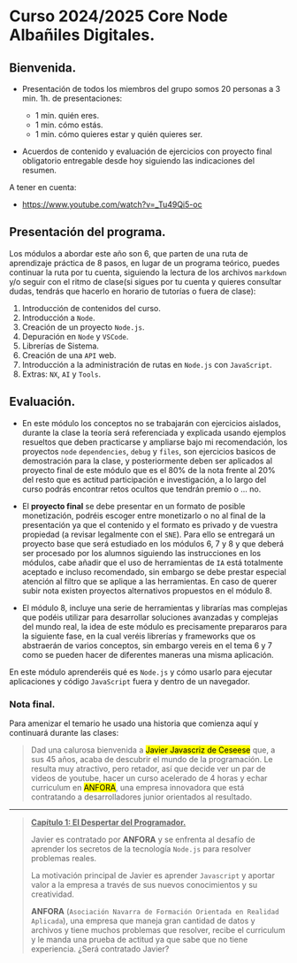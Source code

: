 # Curso 2024/2025 Core Node Albañiles Digitales.

## Bienvenida.

- Presentación de todos los miembros del grupo somos 20 personas a 3 min. 1h. de presentaciones:

  - 1 min. quién eres.
  - 1 min. cómo estás.
  - 1 min. cómo quieres estar y quién quieres ser.

- Acuerdos de contenido y evaluación de ejercicios con proyecto final obligatorio entregable desde hoy siguiendo las indicaciones del resumen.

A tener en cuenta:

- <https://www.youtube.com/watch?v=_Tu49Qi5-oc>

## Presentación del programa.

Los módulos a abordar este año son 6, que parten de una ruta de aprendizaje práctica de 8 pasos, en lugar de un programa teórico, puedes continuar la ruta por tu cuenta, siguiendo la lectura de los archivos `markdown` y/o seguir con el ritmo de clase(si sigues por tu cuenta y quieres consultar dudas, tendrás que hacerlo en horario de tutorías o fuera de clase):

1. Introducción de contenidos del curso.
1. Introducción a `Node`.
1. Creación de un proyecto `Node.js`.
1. Depuración en `Node` y `VSCode`.
1. Librerías de Sistema.
1. Creación de una `API` web.
1. Introducción a la administración de rutas en `Node.js` con `JavaScript`.
1. Extras: `NX`, `AI` y `Tools`.

## Evaluación.

- En este módulo los conceptos no se trabajarán con ejercicios aislados, durante la clase la teoría será referenciada y explicada usando ejemplos resueltos que deben practicarse y ampliarse bajo mi recomendación, los proyectos `node` `dependencies`, `debug` y `files`, son ejercicios basicos de demostración para la clase, y posteriormente deben ser aplicados al proyecto final de este módulo que es el 80% de la nota frente al 20% del resto que es actitud participación e investigación, a lo largo del curso podrás encontrar retos ocultos que tendrán premio o ... no.

- El **proyecto final** se debe presentar en un formato de posible monetización, podréis escoger entre monetizarlo o no al final de la presentación ya que el contenido y el formato es privado y de vuestra propiedad (a revisar legalmente con el `SNE`). Para ello se entregará un proyecto base que será estudiado en los módulos 6, 7 y 8 y que deberá ser procesado por los alumnos siguiendo las instrucciones en los módulos, cabe añadir que el uso de herramientas de `IA` está totalmente aceptado e incluso recomendado, sin embargo se debe prestar especial atención al filtro que se aplique a las herramientas. En caso de querer subir nota existen proyectos alternativos propuestos en el módulo 8.

- El módulo 8, incluye una serie de herramientas y librarías mas complejas que podéis utilizar para desarrollar soluciones avanzadas y complejas del mundo real, la idea de este módulo es precisamente prepararos para la siguiente fase, en la cual veréis librerías y frameworks que os abstraerán de varios conceptos, sin embargo vereis en el tema 6 y 7 como se pueden hacer de diferentes maneras una misma aplicación.

En este módulo aprenderéis qué es `Node.js` y cómo usarlo para ejecutar aplicaciones y código `JavaScript` fuera y dentro de un navegador.

### Nota final.

Para amenizar el temario he usado una historia que comienza aquí y continuará durante las clases:

>Dad una calurosa bienvenida a <mark>Javier Javascriz de Ceseese</mark> que, a sus 45 años, acaba de descubrir el mundo de la programación. Le resulta muy atractivo, pero retador, así que decide ver un par de videos de youtube, hacer un curso acelerado de 4 horas y echar curriculum en <mark>ANFORA</mark>, una empresa innovadora que está contratando a desarrolladores junior orientados al resultado.

---

> <u>**Capítulo 1: El Despertar del Programador.**</u>
>
>Javier es contratado por **ANFORA** y se enfrenta al desafío de aprender los secretos de la tecnología `Node.js` para resolver problemas reales.
>
>La motivación principal de Javier es aprender `Javascript` y aportar valor a la empresa a través de sus nuevos conocimientos y su creatividad.
>
>**ANFORA** (`Asociación Navarra de Formación Orientada en Realidad Aplicada`), una empresa que maneja gran cantidad de datos y archivos y tiene muchos problemas que resolver, recibe el curriculum y le manda una prueba de actitud ya que sabe que no tiene experiencia. ¿Será contratado Javier?

